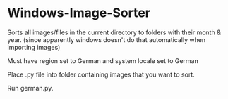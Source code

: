 # Windows-Image-Sorter
Sorts all images/files in the current directory to folders with their month &amp; year. (since apparently windows doesn't do that automatically when importing images)

Must have region set to German and system locale set to German

Place .py file into folder containing images that you want to sort.

Run german.py.
